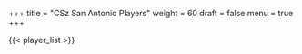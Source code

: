 +++
title = "CSz San Antonio Players"
weight = 60
draft = false
menu = true
+++

{{< player_list >}}
